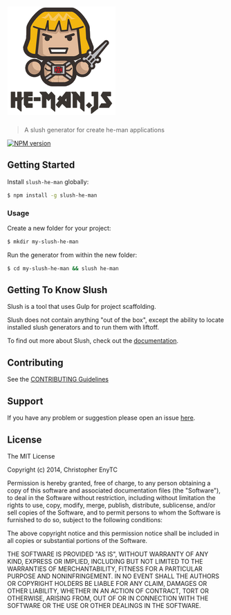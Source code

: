 # ![Slush He-Man](https://raw.githubusercontent.com/chrisenytc/slush-he-man/master/logo.png)

> A slush generator for create he-man applications

[![NPM version](https://badge-me.herokuapp.com/api/npm/slush-he-man.png)](http://badges.enytc.com/for/npm/slush-he-man)

## Getting Started

Install `slush-he-man` globally:

```bash
$ npm install -g slush-he-man
```

### Usage

Create a new folder for your project:

```bash
$ mkdir my-slush-he-man
```

Run the generator from within the new folder:

```bash
$ cd my-slush-he-man && slush he-man
```

## Getting To Know Slush

Slush is a tool that uses Gulp for project scaffolding.

Slush does not contain anything "out of the box", except the ability to locate installed slush generators and to run them with liftoff.

To find out more about Slush, check out the [documentation](https://github.com/klei/slush).

## Contributing

See the [CONTRIBUTING Guidelines](https://github.com/chrisenytc/slush-he-man/blob/master/CONTRIBUTING.md)

## Support
If you have any problem or suggestion please open an issue [here](https://github.com/chrisenytc/slush-he-man/issues).

## License 

The MIT License

Copyright (c) 2014, Christopher EnyTC

Permission is hereby granted, free of charge, to any person
obtaining a copy of this software and associated documentation
files (the "Software"), to deal in the Software without
restriction, including without limitation the rights to use,
copy, modify, merge, publish, distribute, sublicense, and/or sell
copies of the Software, and to permit persons to whom the
Software is furnished to do so, subject to the following
conditions:

The above copyright notice and this permission notice shall be
included in all copies or substantial portions of the Software.

THE SOFTWARE IS PROVIDED "AS IS", WITHOUT WARRANTY OF ANY KIND,
EXPRESS OR IMPLIED, INCLUDING BUT NOT LIMITED TO THE WARRANTIES
OF MERCHANTABILITY, FITNESS FOR A PARTICULAR PURPOSE AND
NONINFRINGEMENT. IN NO EVENT SHALL THE AUTHORS OR COPYRIGHT
HOLDERS BE LIABLE FOR ANY CLAIM, DAMAGES OR OTHER LIABILITY,
WHETHER IN AN ACTION OF CONTRACT, TORT OR OTHERWISE, ARISING
FROM, OUT OF OR IN CONNECTION WITH THE SOFTWARE OR THE USE OR
OTHER DEALINGS IN THE SOFTWARE.

